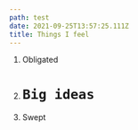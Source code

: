 ```yaml
---
path: test
date: 2021-09-25T13:57:25.111Z
title: Things I feel
---
```

1. Obligated
2. # `Big ideas`
3. Swept
